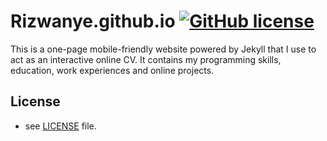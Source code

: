 Rizwanye.github.io [![GitHub license](https://img.shields.io/github/license/Adamouization/Adamouization.github.io)](https://github.com/Adamouization/Adamouization.github.io/blob/master/LICENSE)
=======================

This is a one-page mobile-friendly website powered by Jekyll that I use to act as an interactive online CV. It contains my programming skills, education, work experiences and online projects.


## License 
* see [LICENSE](https://github.com/Adamouization/Adamouization.github.io/blob/master/LICENSE) file.
